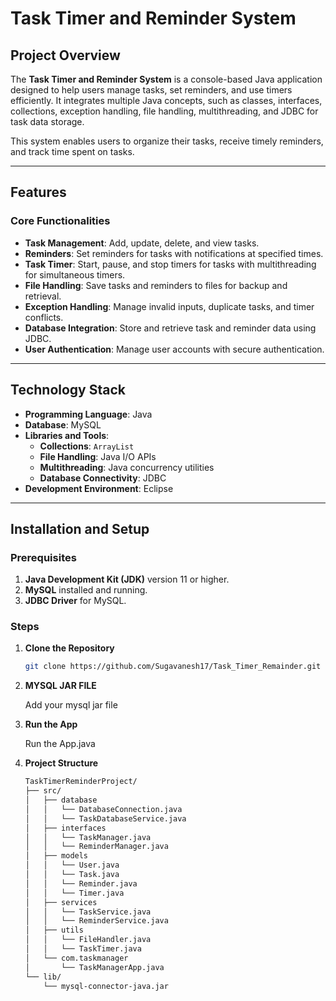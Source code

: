 # **Task Timer and Reminder System**

## **Project Overview**

The **Task Timer and Reminder System** is a console-based Java application designed to help users manage tasks, set reminders, and use timers efficiently. It integrates multiple Java concepts, such as classes, interfaces, collections, exception handling, file handling, multithreading, and JDBC for task data storage.  

This system enables users to organize their tasks, receive timely reminders, and track time spent on tasks.

---

## **Features**

### **Core Functionalities**
- **Task Management**: Add, update, delete, and view tasks.
- **Reminders**: Set reminders for tasks with notifications at specified times.
- **Task Timer**: Start, pause, and stop timers for tasks with multithreading for simultaneous timers.
- **File Handling**: Save tasks and reminders to files for backup and retrieval.
- **Exception Handling**: Manage invalid inputs, duplicate tasks, and timer conflicts.
- **Database Integration**: Store and retrieve task and reminder data using JDBC.
- **User Authentication**: Manage user accounts with secure authentication.

---

## **Technology Stack**

- **Programming Language**: Java
- **Database**: MySQL
- **Libraries and Tools**:
  - **Collections**: `ArrayList`
  - **File Handling**: Java I/O APIs
  - **Multithreading**: Java concurrency utilities
  - **Database Connectivity**: JDBC
- **Development Environment**: Eclipse 

---

## **Installation and Setup**

### **Prerequisites**
1. **Java Development Kit (JDK)** version 11 or higher.
2. **MySQL** installed and running.
3. **JDBC Driver** for MySQL.

### **Steps**
1. **Clone the Repository**
   ```bash
   git clone https://github.com/Sugavanesh17/Task_Timer_Remainder.git

2. **MYSQL JAR FILE**

    Add your mysql jar file 

3. **Run the App**
   
     Run the App.java

4. **Project Structure**
    ```bash
    TaskTimerReminderProject/
    ├── src/
    │   ├── database 
    │   │   └── DatabaseConnection.java
    │   │   └── TaskDatabaseService.java 
    │   ├── interfaces 
    │   │   └── TaskManager.java
    │   │   └── ReminderManager.java
    │   ├── models 
    │   │   └── User.java
    │   │   └── Task.java
    │   │   └── Reminder.java
    │   │   └── Timer.java
    │   ├── services 
    │   │   └── TaskService.java
    │   │   └── ReminderService.java
    │   ├── utils 
    │   │   └── FileHandler.java
    │   │   └── TaskTimer.java
    │   └── com.taskmanager
    │       └── TaskManagerApp.java
    └── lib/
        └── mysql-connector-java.jar

    
